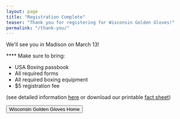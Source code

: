 ```yaml
---
layout: page
title: "Registration Complete"
teaser: "Thank you for registering for Wisconsin Golden Gloves!"
permalink: "/thank-you/"
---
```


We'll see you in Madison on March 13!

**** Make sure to bring:
 - USA Boxing passbook
 - All required forms
 - All required boxing equipment
 - $5 registration fee

(see detailed information [here]({{url}}/2020) or download our printable [fact sheet]({{url}}/images/WIGG-2020factSheet.pdf))

<a href="/">
<button>Wisconsin Golden Gloves Home</button></a>
